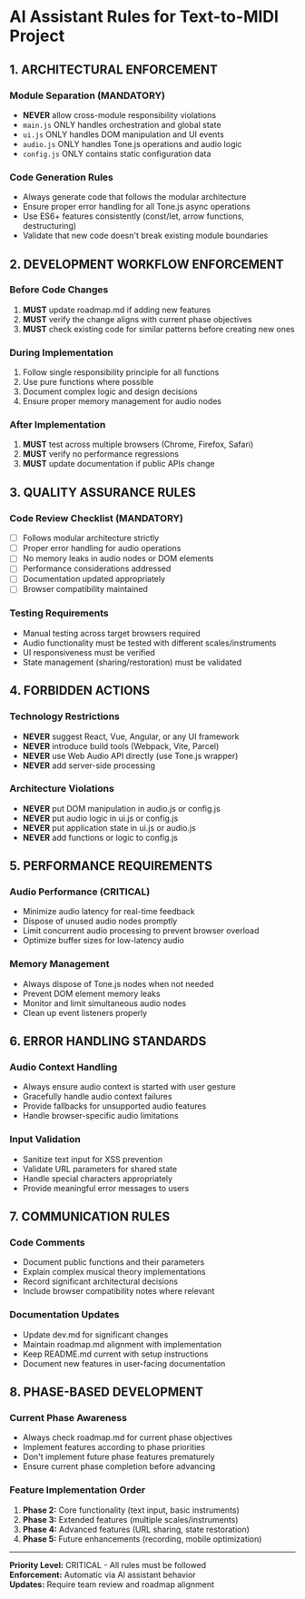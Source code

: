 # AI Assistant Rules for Text-to-MIDI Project

## 1. ARCHITECTURAL ENFORCEMENT

### Module Separation (MANDATORY)
- **NEVER** allow cross-module responsibility violations
- `main.js` ONLY handles orchestration and global state
- `ui.js` ONLY handles DOM manipulation and UI events
- `audio.js` ONLY handles Tone.js operations and audio logic
- `config.js` ONLY contains static configuration data

### Code Generation Rules
- Always generate code that follows the modular architecture
- Ensure proper error handling for all Tone.js async operations
- Use ES6+ features consistently (const/let, arrow functions, destructuring)
- Validate that new code doesn't break existing module boundaries

## 2. DEVELOPMENT WORKFLOW ENFORCEMENT

### Before Code Changes
1. **MUST** update roadmap.md if adding new features
2. **MUST** verify the change aligns with current phase objectives
3. **MUST** check existing code for similar patterns before creating new ones

### During Implementation
1. Follow single responsibility principle for all functions
2. Use pure functions where possible
3. Document complex logic and design decisions
4. Ensure proper memory management for audio nodes

### After Implementation
1. **MUST** test across multiple browsers (Chrome, Firefox, Safari)
2. **MUST** verify no performance regressions
3. **MUST** update documentation if public APIs change

## 3. QUALITY ASSURANCE RULES

### Code Review Checklist (MANDATORY)
- [ ] Follows modular architecture strictly
- [ ] Proper error handling for audio operations
- [ ] No memory leaks in audio nodes or DOM elements
- [ ] Performance considerations addressed
- [ ] Documentation updated appropriately
- [ ] Browser compatibility maintained

### Testing Requirements
- Manual testing across target browsers required
- Audio functionality must be tested with different scales/instruments
- UI responsiveness must be verified
- State management (sharing/restoration) must be validated

## 4. FORBIDDEN ACTIONS

### Technology Restrictions
- **NEVER** suggest React, Vue, Angular, or any UI framework
- **NEVER** introduce build tools (Webpack, Vite, Parcel)
- **NEVER** use Web Audio API directly (use Tone.js wrapper)
- **NEVER** add server-side processing

### Architecture Violations
- **NEVER** put DOM manipulation in audio.js or config.js
- **NEVER** put audio logic in ui.js or config.js
- **NEVER** put application state in ui.js or audio.js
- **NEVER** add functions or logic to config.js

## 5. PERFORMANCE REQUIREMENTS

### Audio Performance (CRITICAL)
- Minimize audio latency for real-time feedback
- Dispose of unused audio nodes promptly
- Limit concurrent audio processing to prevent browser overload
- Optimize buffer sizes for low-latency audio

### Memory Management
- Always dispose of Tone.js nodes when not needed
- Prevent DOM element memory leaks
- Monitor and limit simultaneous audio nodes
- Clean up event listeners properly

## 6. ERROR HANDLING STANDARDS

### Audio Context Handling
- Always ensure audio context is started with user gesture
- Gracefully handle audio context failures
- Provide fallbacks for unsupported audio features
- Handle browser-specific audio limitations

### Input Validation
- Sanitize text input for XSS prevention
- Validate URL parameters for shared state
- Handle special characters appropriately
- Provide meaningful error messages to users

## 7. COMMUNICATION RULES

### Code Comments
- Document public functions and their parameters
- Explain complex musical theory implementations
- Record significant architectural decisions
- Include browser compatibility notes where relevant

### Documentation Updates
- Update dev.md for significant changes
- Maintain roadmap.md alignment with implementation
- Keep README.md current with setup instructions
- Document new features in user-facing documentation

## 8. PHASE-BASED DEVELOPMENT

### Current Phase Awareness
- Always check roadmap.md for current phase objectives
- Implement features according to phase priorities
- Don't implement future phase features prematurely
- Ensure current phase completion before advancing

### Feature Implementation Order
1. **Phase 2:** Core functionality (text input, basic instruments)
2. **Phase 3:** Extended features (multiple scales/instruments)
3. **Phase 4:** Advanced features (URL sharing, state restoration)
4. **Phase 5:** Future enhancements (recording, mobile optimization)

---

**Priority Level:** CRITICAL - All rules must be followed  
**Enforcement:** Automatic via AI assistant behavior  
**Updates:** Require team review and roadmap alignment